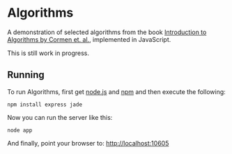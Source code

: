 Algorithms
==========

A demonstration of selected algorithms from the book
[Introduction to Algorithms by Cormen et. al.](http://mitpress.mit.edu/catalog/item/default.asp?ttype=2&tid=11866),
implemented in JavaScript.

This is still work in progress.

Running
-------

To run Algorithms, first get [node.js](http://nodejs.org/) and
[npm](http://npmjs.org/) and then execute the following:

    npm install express jade

Now you can run the server like this:

    node app

And finally, point your browser to: [http://localhost:10605](http://localhost:3000)
